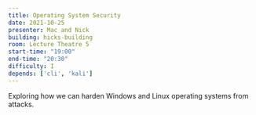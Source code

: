 ```yaml
---
title: Operating System Security
date: 2021-10-25
presenter: Mac and Nick
building: hicks-building
room: Lecture Theatre 5
start-time: "19:00"
end-time: "20:30"
difficulty: I
depends: ['cli', 'kali']
---
```


Exploring how we can harden Windows and Linux operating systems from attacks.